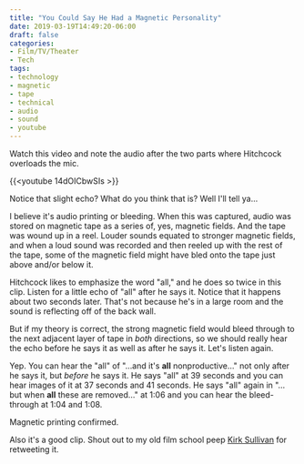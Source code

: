 ```yaml
---
title: "You Could Say He Had a Magnetic Personality"
date: 2019-03-19T14:49:20-06:00
draft: false
categories:
- Film/TV/Theater
- Tech
tags:
- technology
- magnetic
- tape
- technical
- audio
- sound
- youtube
---
```


Watch this video and note the audio after the two parts where Hitchcock overloads the mic.

{{<youtube 14dOICbwSIs >}}

Notice that slight echo? What do you think that is? Well I'll tell ya...

<!--more-->

I believe it's audio printing or bleeding. When this was captured, audio was stored on magnetic tape as a series of, yes, magnetic fields. And the tape was wound up in a reel. Louder sounds equated to stronger magnetic fields, and when a loud sound was recorded and then reeled up with the rest of the tape, some of the magnetic field might have bled onto the tape just above and/or below it.

Hitchcock likes to emphasize the word "all," and he does so twice in this clip. Listen for a little echo of "all" after he says it. Notice that it happens about two seconds later. That's not because he's in a large room and the sound is reflecting off of the back wall.

But if my theory is correct, the strong magnetic field would bleed through to the next adjacent layer of tape in *both* directions, so we should really hear the echo before he says it as well as after he says it. Let's listen again.

Yep. You can hear the "all" of "…and it's **all** nonproductive…" not only after he says it, but *before* he says it. He says "all" at 39 seconds and you can hear images of it at 37 seconds and 41 seconds. He says "all" again in "…but when **all** these are removed…" at 1:06 and you can hear the bleed-through at 1:04 and 1:08.

Magnetic printing confirmed.

Also it's a good clip. Shout out to my old film school peep [Kirk Sullivan](https://twitter.com/KirkSullivanYo) for retweeting it.

